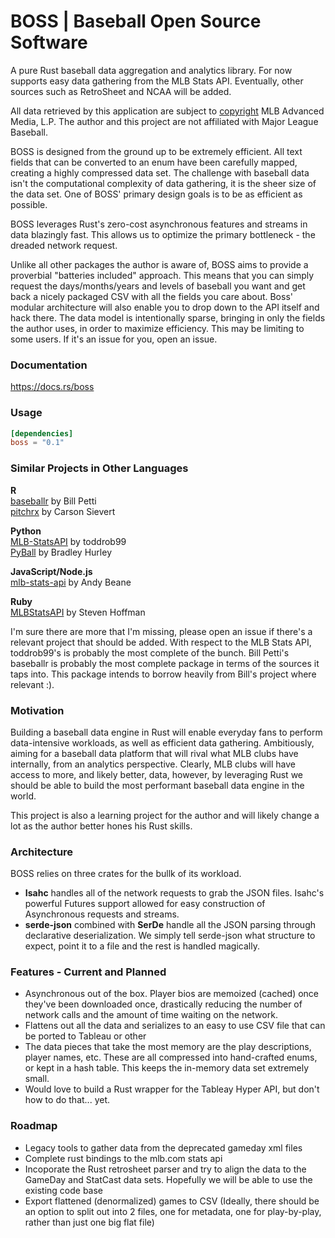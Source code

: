 BOSS | Baseball Open Source Software
===

A pure Rust baseball data aggregation and analytics library. For now supports easy data gathering from the MLB Stats API. Eventually, other sources such as RetroSheet and NCAA will be added.

All data retrieved by this application are subject to [copyright](http://gdx.mlb.com/components/copyright.txt) MLB Advanced Media, L.P. The author and this project are not affiliated with Major League Baseball.
 
BOSS is designed from the ground up to be extremely efficient. All text fields that can be converted to an enum have been carefully mapped, creating a highly compressed data set. The challenge with baseball data isn't the computational complexity of data gathering, it is the sheer size of the data set. One of BOSS' primary design goals is to be as efficient as possible.

BOSS leverages Rust's zero-cost asynchronous features and streams in data blazingly fast. This allows us to optimize the primary bottleneck - the dreaded network request.

Unlike all other packages the author is aware of, BOSS aims to provide a proverbial "batteries included" approach. This means that you can simply request the days/months/years and levels of baseball you want and get back a nicely packaged CSV with all the fields you care about. Boss' modular architecture will also enable you to drop down to the API itself and hack there. The data model is intentionally sparse, bringing in only the fields the author uses, in order to maximize efficiency. This may be limiting to some users. If it's an issue for you, open an issue.

### Documentation

https://docs.rs/boss

### Usage

```toml
[dependencies]
boss = "0.1"
```
### Similar Projects in Other Languages

<b>R</b><br>
[baseballr](https://github.com/BillPetti/baseballr) by Bill Petti<br>
[pitchrx](https://github.com/cpsievert/pitchRx) by Carson Sievert

<b>Python</b><br>
[MLB-StatsAPI](https://github.com/toddrob99/MLB-StatsAPI) by toddrob99<br>
[PyBall](https://github.com/bradleyhurley/PyBall) by Bradley Hurley

<b>JavaScript/Node.js</b><br>
[mlb-stats-api](https://github.com/asbeane/mlb-stats-api) by Andy Beane

<b>Ruby</b><br>
[MLBStatsAPI](https://github.com/Fustrate/mlb_stats_api) by Steven Hoffman

I'm sure there are more that I'm missing, please open an issue if there's a relevant project that should be added. With respect to the MLB Stats API, toddrob99's is probably the most complete of the bunch. Bill Petti's baseballr is probably the most complete package in terms of the sources it taps into. This package intends to borrow heavily from Bill's project where relevant :).

### Motivation

Building a baseball data engine in Rust will enable everyday fans to perform data-intensive workloads, as well as efficient data gathering. Ambitiously, aiming for a baseball data platform that will rival what MLB clubs have internally, from an analytics perspective. Clearly, MLB clubs will have access to more, and likely better, data, however, by leveraging Rust we should be able to build the most performant baseball data engine in the world.

This project is also a learning project for the author and will likely change a lot as the author better hones his Rust skills.

### Architecture
BOSS relies on three crates for the bullk of its workload. <br>
* <b>Isahc</b> handles all of the network requests to grab the JSON files. Isahc's powerful Futures support allowed for easy construction of Asynchronous requests and streams.
* <b>serde-json</b> combined with <b>SerDe</b> handle all the JSON parsing through declarative deserialization. We simply tell serde-json what structure to expect, point it to a file and the rest is handled magically.

### Features - Current and Planned
* Asynchronous out of the box. Player bios are memoized (cached) once they've been downloaded once, drastically reducing the number of network calls and the amount of time waiting on the network.
* Flattens out all the data and serializes to an easy to use CSV file that can be ported to Tableau or other
* The data pieces that take the most memory are the play descriptions, player names, etc. These are all compressed into hand-crafted enums, or kept in a hash table. This keeps the in-memory data set extremely small.
* Would love to build a Rust wrapper for the Tableay Hyper API, but don't how to do that... yet.


### Roadmap

* Legacy tools to gather data from the deprecated gameday xml files
* Complete rust bindings to the mlb.com stats api
* Incoporate the Rust retrosheet parser and try to align the data to the GameDay and StatCast data sets. Hopefully we will be able to use the existing code base
* Export flattened (denormalized) games to CSV (Ideally, there should be an option to split out into 2 files, one for metadata, one for play-by-play, rather than just one big flat file)